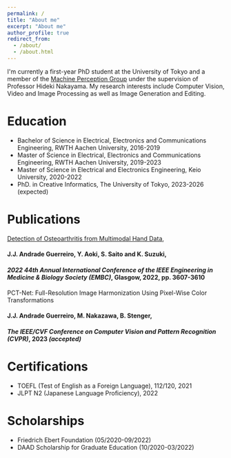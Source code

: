```yaml
---
permalink: /
title: "About me"
excerpt: "About me"
author_profile: true
redirect_from: 
  - /about/
  - /about.html
---
```


I'm currently a first-year PhD student at the University of Tokyo and a member of the [Machine Perception Group](http://www.nlab.ci.i.u-tokyo.ac.jp/index-e.html) under the supervision of Professor Hideki Nakayama. My research interests include Computer Vision, Video and Image Processing as well as Image Generation and Editing. 

Education
======
* Bachelor of Science in Electrical, Electronics and Communications Engineering, RWTH Aachen University, 2016-2019
* Master of Science in Electrical, Electronics and Communications Engineering, RWTH Aachen University, 2019-2023 
* Master of Science in Electrical and Electronics Engineering, Keio University, 2020-2022
* PhD. in Creative Informatics, The University of Tokyo, 2023-2026 (expected)


Publications
======
[Detection of Osteoarthritis from Multimodal Hand Data](https://ieeexplore.ieee.org/abstract/document/9871560), 
#### **J.J. Andrade Guerreiro**, Y. Aoki, S. Saito and K. Suzuki,
#### _2022 44th Annual International Conference of the IEEE Engineering in Medicine & Biology Society (EMBC)_, Glasgow, 2022, pp. 3607-3610

PCT-Net: Full-Resolution Image Harmonization Using Pixel-Wise Color Transformations
#### **J.J. Andrade Guerreiro**, M. Nakazawa, B. Stenger,
#### _The IEEE/CVF Conference on Computer Vision and Pattern Recognition (CVPR)_, 2023 _(accepted)_ 


Certifications
======
* TOEFL (Test of English as a Foreign Language), 112/120, 2021
* JLPT N2 (Japanese Language Proficiency), 2022

Scholarships
======
* Friedrich Ebert Foundation (05/2020-09/2022)
* DAAD Scholarship for Graduate Education (10/2020-03/2022)

